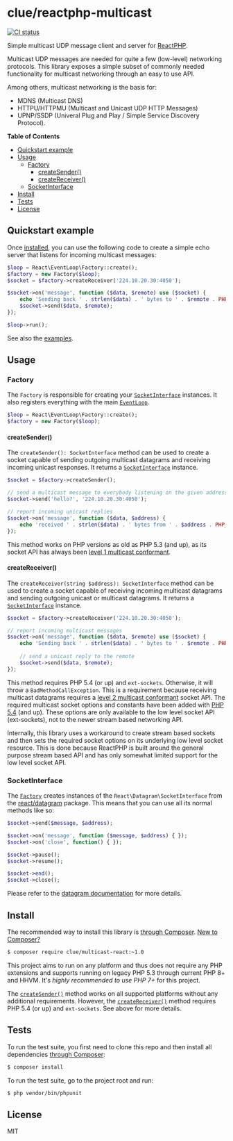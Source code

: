 # clue/reactphp-multicast

[![CI status](https://github.com/clue/reactphp-multicast/workflows/CI/badge.svg)](https://github.com/clue/reactphp-multicast/actions)

Simple multicast UDP message client and server for [ReactPHP](https://reactphp.org/).

Multicast UDP messages are needed for quite a few (low-level) networking protocols.
This library exposes a simple subset of commonly needed functionality for
multicast networking through an easy to use API.

Among others, multicast networking is the basis for:

* MDNS (Multicast DNS)
* HTTPU/HTTPMU (Multicast and Unicast UDP HTTP Messages)
* UPNP/SSDP (Univeral Plug and Play / Simple Service Discovery Protocol).

**Table of Contents**

* [Quickstart example](#quickstart-example)
* [Usage](#usage)
  * [Factory](#factory)
    * [createSender()](#createsender)
    * [createReceiver()](#createreceiver)
  * [SocketInterface](#socketinterface)
* [Install](#install)
* [Tests](#tests)
* [License](#license)

## Quickstart example

Once [installed](#install), you can use the following code to create a simple
echo server that listens for incoming multicast messages:

```php
$loop = React\EventLoop\Factory::create();
$factory = new Factory($loop);
$socket = $factory->createReceiver('224.10.20.30:4050');

$socket->on('message', function ($data, $remote) use ($socket) {
    echo 'Sending back ' . strlen($data) . ' bytes to ' . $remote . PHP_EOL;
    $socket->send($data, $remote);
});

$loop->run();
```

See also the [examples](examples).

## Usage

### Factory

The `Factory` is responsible for creating your [`SocketInterface`](#socketinterface) instances.
It also registers everything with the main [`EventLoop`](https://github.com/reactphp/event-loop#usage).

```php
$loop = React\EventLoop\Factory::create();
$factory = new Factory($loop);
```

#### createSender()

The `createSender(): SocketInterface` method can be used to
create a socket capable of sending outgoing multicast datagrams and receiving
incoming unicast responses. It returns a [`SocketInterface`](#socketinterface) instance.

```php
$socket = $factory->createSender();

// send a multicast message to everybody listening on the given address
$socket->send('hello?', '224.10.20.30:4050');

// report incoming unicast replies
$socket->on('message', function ($data, $address) {
    echo 'received ' . strlen($data) . ' bytes from ' . $address . PHP_EOL;
});
```

This method works on PHP versions as old as PHP 5.3 (and up), as its socket API has always been
[level 1 multicast conformant](https://www.tldp.org/HOWTO/Multicast-HOWTO-2.html#ss2.2).

#### createReceiver()

The `createReceiver(string $address): SocketInterface` method can be used to
create a socket capable of receiving incoming multicast datagrams and sending
outgoing unicast or multicast datagrams. It returns a [`SocketInterface`](#socketinterface) instance.

```php
$socket = $factory->createReceiver('224.10.20.30:4050');

// report incoming multicast messages 
$socket->on('message', function ($data, $remote) use ($socket) {
    echo 'Sending back ' . strlen($data) . ' bytes to ' . $remote . PHP_EOL;
    
    // send a unicast reply to the remote
    $socket->send($data, $remote);
});
```

This method requires PHP 5.4 (or up) and `ext-sockets`.
Otherwise, it will throw a `BadMethodCallException`.
This is a requirement because receiving multicast datagrams requires a
[level 2 multicast conformant](https://www.tldp.org/HOWTO/Multicast-HOWTO-2.html#ss2.2)
socket API.
The required multicast socket options and constants have been added with
[PHP 5.4](http://php.net/manual/en/migration54.global-constants.php) (and up).
These options are only available to the low level socket API (ext-sockets), not
to the newer stream based networking API.

Internally, this library uses a workaround to create stream based sockets
and then sets the required socket options on its underlying low level socket
resource.
This is done because ReactPHP is built around the general purpose stream based API
and has only somewhat limited support for the low level socket API.

### SocketInterface

The [`Factory`](#factory) creates instances of the `React\Datagram\SocketInterface`
from the [react/datagram](https://github.com/reactphp/datagram) package.
This means that you can use all its normal methods like so:

```php
$socket->send($message, $address);

$socket->on('message', function ($message, $address) { });
$socket->on('close', function() { });

$socket->pause();
$socket->resume();

$socket->end();
$socket->close();
```

Please refer to the [datagram documentation](https://github.com/reactphp/datagram#usage) for more details.

## Install

The recommended way to install this library is [through Composer](http://getcomposer.org).
[New to Composer?](http://getcomposer.org/doc/00-intro.md)

```bash
$ composer require clue/multicast-react:~1.0
```

This project aims to run on any platform and thus does not require any PHP
extensions and supports running on legacy PHP 5.3 through current PHP 8+ and
HHVM.
It's *highly recommended to use PHP 7+* for this project.

The [`createSender()`](#createsender) method works on all supported platforms
without any additional requirements. However, the [`createReceiver()`](#createreceiver)
method requires PHP 5.4 (or up) and `ext-sockets`. See above for more details.

## Tests

To run the test suite, you first need to clone this repo and then install all
dependencies [through Composer](https://getcomposer.org):

```bash
$ composer install
```

To run the test suite, go to the project root and run:

```bash
$ php vendor/bin/phpunit
```

## License

MIT
